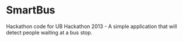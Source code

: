 SmartBus
========

Hackathon code for UB Hackathon 2013 - A simple application that will detect people waiting at a bus stop.
